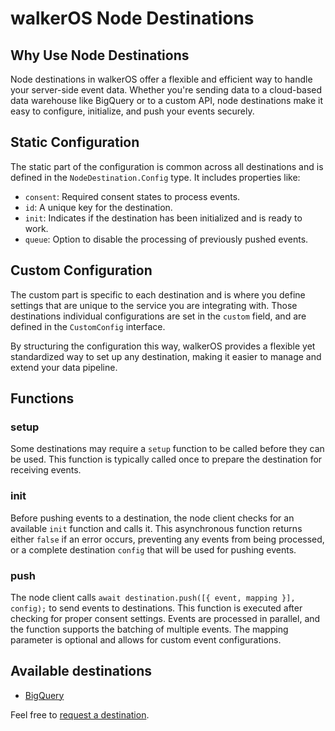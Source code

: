 # walkerOS Node Destinations

## Why Use Node Destinations

Node destinations in walkerOS offer a flexible and efficient way to handle your server-side event data. Whether you're sending data to a cloud-based data warehouse like BigQuery or to a custom API, node destinations make it easy to configure, initialize, and push your events securely.

## Static Configuration

The static part of the configuration is common across all destinations and is defined in the `NodeDestination.Config` type. It includes properties like:

- `consent`: Required consent states to process events.
- `id`: A unique key for the destination.
- `init`: Indicates if the destination has been initialized and is ready to work.
- `queue`: Option to disable the processing of previously pushed events.

## Custom Configuration

The custom part is specific to each destination and is where you define settings that are unique to the service you are integrating with. Those destinations individual configurations are set in the `custom` field, and are defined in the `CustomConfig` interface.

By structuring the configuration this way, walkerOS provides a flexible yet standardized way to set up any destination, making it easier to manage and extend your data pipeline.

## Functions

### setup

Some destinations may require a `setup` function to be called before they can be used. This function is typically called once to prepare the destination for receiving events.

### init

Before pushing events to a destination, the node client checks for an available `init` function and calls it. This asynchronous function returns either `false` if an error occurs, preventing any events from being processed, or a complete destination `config` that will be used for pushing events.

### push

The node client calls `await destination.push([{ event, mapping }], config);` to send events to destinations. This function is executed after checking for proper consent settings. Events are processed in parallel, and the function supports the batching of multiple events. The mapping parameter is optional and allows for custom event configurations.

## Available destinations

- [BigQuery](./bigquery/)

Feel free to [request a destination](https://github.com/elbwalker/walkerOS/issues/new).
